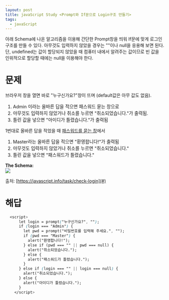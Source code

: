 ```yaml
---
layout: post
title: javaScript Study <Prompt와 If문으로 Login구조 만들기>
tags:
  - javaScript
---
```


아래 Schema에 나온 알고리즘을 이용해 간단한 Prompt창을 띄워 
If문에 맞게 로그인 구조를 만들 수 있다. 
아무것도 입력하지 않았을 경우는 ""이나 null을 응용해 보면 된다. 
단, undefined는 값이 할당되지 않았을 때 컴퓨터 내에서 알려주는 값이므로 
빈 값을 인위적으로 할당할 때에는 null을 이용해야 한다. 


# 문제
브라우저 창을 열면 바로 "누구신가요?"창이 뜨며 (default값은 아무 값도 없음).
<ol style="font-size:0.9rem">
  <li>Admin 이라는 올바른 답을 적으면 패스워드 묻는 창으로</li>
  <li>아무것도 입력하지 않았거나 취소를 누르면 "취소되었습니다."가 출력됨.</li>
  <li>틀린 값을 넣으면 "아이디가 틀렸습니다."가 출력됨</li>
</ol>

1번대로 올바른 답을 적었을 때 <u>패스워드를 묻는 창</u>에서
<ol style="font-size:0.9rem">
  <li>Master라는 올바른 답을 적으면 "환영합니다!"가 출력됨</li>
  <li>아무것도 입력하지 않았거나 취소를 누르면 "취소되었습니다."</li>
  <li>틀린 값을 넣으면 "패스워드가 틀렸습니다."</li>
</ol>

**The Schema:**
<br>
<img src="https://user-images.githubusercontent.com/61853524/77509803-be0c5480-6eb0-11ea-97ff-bf58c61f52c0.png" style="text-align:center"></img>

출처: [https://javascript.info/task/check-login](#)

# 해답

```css
  <script>
      let login = prompt("누구신가요?", "");
      if (login === "Admin") {
        let pwd = prompt("비밀번호를 입력해 주세요.", "");
        if (pwd === "Master") {
          alert("환영합니다!");
        } else if (pwd === "" || pwd === null) {
          alert("취소되었습니다.");
        } else {
          alert("패스워드가 틀렸습니다.");
        }
      } else if (login === "" || login === null) {
        alert("취소되었습니다.");
      } else {
        alert("아이디가 틀렸습니다.");
      }
    </script>
```
